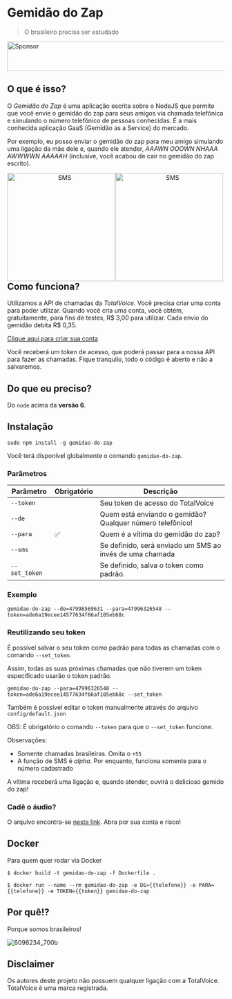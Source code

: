 # Gemidão do Zap

> O brasileiro precisa ser estudado

<a href="https://app.codesponsor.io/link/osmbVLutaA7HXKYJpSN5uQYQ/haskellcamargo/gemidao-do-zap" rel="nofollow"><img src="https://app.codesponsor.io/embed/osmbVLutaA7HXKYJpSN5uQYQ/haskellcamargo/gemidao-do-zap.svg" style="width: 888px; height: 68px;" alt="Sponsor" /></a>

## O que é isso?

O _Gemidão do Zap_ é uma aplicação escrita sobre o NodeJS que permite que você
envie o gemidão do zap para seus amigos via chamada telefônica e simulando o
número telefônico de pessoas conhecidas. É a mais conhecida aplicação GaaS 
(Gemidão as a Service) do mercado.

Por exemplo, eu posso enviar o gemidão do zap para meu amigo simulando uma
ligação da mãe dele e, quando ele atender, _AAAWN OOOWN NHAAA AWWWWN AAAAAH_
(inclusive, você acabou de cair no gemidão do zap escrito).

<div align="center" style="float: left">
  <img alt="SMS" width="250" src="https://raw.githubusercontent.com/haskellcamargo/gemidao-do-zap/master/resources/sms.png" /><img alt="SMS" width="250" src="https://raw.githubusercontent.com/haskellcamargo/gemidao-do-zap/master/resources/call.png" />
</div>


## Como funciona?

Utilizamos a API de chamadas da *TotalVoice*. Você precisa criar uma conta
para poder utilizar. Quando você cria uma conta, você obtém, gratuitamente, para
fins de testes, R$ 3,00 para utilizar. Cada envio do gemidão debita R$ 0,35.

[Clique aqui para criar sua conta](https://api2.totalvoice.com.br/painel/signup.php)

Você receberá um token de acesso, que poderá passar para a nossa API para
fazer as chamadas. Fique tranquilo, todo o código é aberto e não a salvaremos.

## Do que eu preciso?

Do `node` acima da **versão 6**.

## Instalação

`sudo npm install -g gemidao-do-zap`

Você terá disponível globalmente o comando `gemidao-do-zap`.

### Parâmetros

| Parâmetro    | Obrigatório        | Descrição                                                 |
|--------------|--------------------|-----------------------------------------------------------|
| `--token`    |                    | Seu token de acesso do TotalVoice                         |
| `--de`       |                    | Quem está enviando o gemidão? Qualquer número telefônico! |
| `--para`     | :white_check_mark: | Quem é a vítima do gemidão do zap?                        |
| `--sms`      |                    | Se definido, será enviado um SMS ao invés de uma chamada  |
| `--set_token`|                    | Se definido, salva o token como padrão.                   |

### Exemplo

`gemidao-do-zap --de=47998569631 --para=47996326548 --token=ade6a19ecee14577634f66af105eb68c`

### Reutilizando seu token

É possível salvar o seu token como padrão para todas as chamadas com o comando `--set_token`.

Assim, todas as suas próximas chamadas que não tiverem um token especificado usarão o token padrão.

`gemidao-do-zap --para=47996326548 --token=ade6a19ecee14577634f66af105eb68c --set_token`

Também é possível editar o token manualmente através do arquivo `config/default.json`

OBS: É obrigatório o comando `--token` para que o `--set_token` funcione.

Observações:

- Somente chamadas brasileiras. Omita o `+55`
- A função de SMS é _alpha_. Por enquanto, funciona somente para o número cadastrado

A vítima receberá uma ligação e, quando atender, ouvirá o delicioso gemido do zap!

### Cadê o áudio?

O arquivo encontra-se [neste link](http://prtnsrc.com/2545.mp3). Abra por sua conta e risco!

## Docker

Para quem quer rodar via Docker

```
$ docker build -t gemidao-do-zap -f Dockerfile .
```
```
$ docker run --name --rm gemidao-do-zap -e DE={{telefone}} -e PARA={{telefone}} -e TOKEN={{token}} gemidao-do-zap
```


## Por quê!?

Porque somos brasileiros!

![6096234_700b](https://user-images.githubusercontent.com/1585655/29083653-d40bb660-7c3f-11e7-896c-efd243f32918.jpg)
## Disclaimer

Os autores deste projeto não possuem qualquer ligação com a TotalVoice.
TotalVoice é uma marca registrada.
